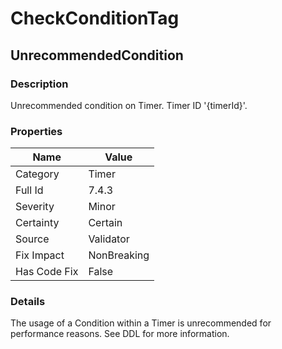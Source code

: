 ﻿---  
uid: Validator_7_4_3  
---

# CheckConditionTag

## UnrecommendedCondition

### Description

Unrecommended condition on Timer. Timer ID '{timerId}'.

### Properties

| Name         | Value       |
| ------------ | ----------- |
| Category     | Timer       |
| Full Id      | 7.4.3       |
| Severity     | Minor       |
| Certainty    | Certain     |
| Source       | Validator   |
| Fix Impact   | NonBreaking |
| Has Code Fix | False       |

### Details

The usage of a Condition within a Timer is unrecommended for performance reasons. See DDL for more information.
